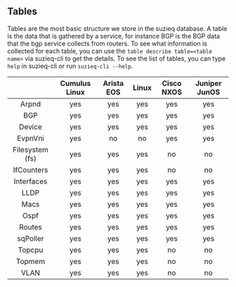 ## Tables
Tables are the most basic structure we store in the suzieq database.
A table is the data that is gathered by a service, for instance BGP 
is the BGP data
that the bgp service collects from routers. To see what information is collected for each table, you can use the ```table describe table=<table name>``` via suzieq-cli to get the details. To see the list of tables, you can type ```help``` in suzieq-cli or run ```suzieq-cli --help```.


|         | Cumulus Linux | Arista EOS | Linux | Cisco NXOS | Juniper JunOS |
| :---------: | :---------------: | :------------: | :-------: | :------: | :-------: |
| Arpnd   |    yes        |      yes   | yes   | yes  |  yes  |
| BGP     | yes | yes | yes | yes | yes |
| Device  | yes | yes | yes | yes | yes | 
| EvpnVni         | yes | no | no | yes | yes |
| Filesystem (fs) | yes | yes | yes | no | no |
| IfCounters      | yes | yes | yes | no | no |
| Interfaces  | yes | yes | yes| yes | yes |
| LLDP | yes | yes | yes | yes | yes |
| Macs |yes | yes | yes | yes | yes |
| Ospf |yes | yes | yes | yes | yes |
| Routes | yes | yes | yes | yes | yes |
| sqPoller | yes | yes | yes | yes | yes |
| Topcpu | yes | yes | yes | no | no |
| Topmem | yes | yes | yes | no | no |
| VLAN | yes | yes | yes | no | no |
